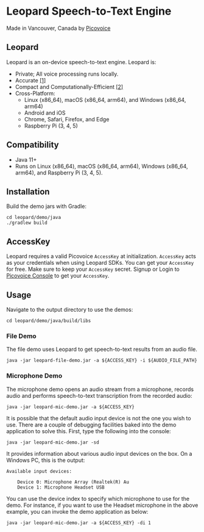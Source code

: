 # Leopard Speech-to-Text Engine

Made in Vancouver, Canada by [Picovoice](https://picovoice.ai)

## Leopard

Leopard is an on-device speech-to-text engine. Leopard is:

- Private; All voice processing runs locally.
- Accurate [[1]](https://picovoice.ai/docs/benchmark/stt/#results)
- Compact and Computationally-Efficient [[2]](https://github.com/Picovoice/speech-to-text-benchmark#rtf)
- Cross-Platform:
    - Linux (x86_64), macOS (x86_64, arm64), and Windows (x86_64, arm64)
    - Android and iOS
    - Chrome, Safari, Firefox, and Edge
    - Raspberry Pi (3, 4, 5)

## Compatibility

- Java 11+
- Runs on Linux (x86_64), macOS (x86_64, arm64), Windows (x86_64, arm64), and Raspberry Pi (3, 4, 5).

## Installation

Build the demo jars with Gradle:

```console
cd leopard/demo/java
./gradlew build
```

## AccessKey

Leopard requires a valid Picovoice `AccessKey` at initialization. `AccessKey` acts as your credentials when using
Leopard SDKs.
You can get your `AccessKey` for free. Make sure to keep your `AccessKey` secret.
Signup or Login to [Picovoice Console](https://console.picovoice.ai/) to get your `AccessKey`.

## Usage

Navigate to the output directory to use the demos:

```console
cd leopard/demo/java/build/libs
```

### File Demo

The file demo uses Leopard to get speech-to-text results from an audio file.

```console
java -jar leopard-file-demo.jar -a ${ACCESS_KEY} -i ${AUDIO_FILE_PATH}
```

### Microphone Demo

The microphone demo opens an audio stream from a microphone, records audio and performs speech-to-text transcription
from the recorded audio:

```console
java -jar leopard-mic-demo.jar -a ${ACCESS_KEY}
```

It is possible that the default audio input device is not the one you wish to use. There are a couple of debugging
facilities baked into the demo application to solve this. First, type the following into the console:

```console
java -jar leopard-mic-demo.jar -sd
```

It provides information about various audio input devices on the box. On a Windows PC, this is the output:

```
Available input devices:

    Device 0: Microphone Array (Realtek(R) Au
    Device 1: Microphone Headset USB
```

You can use the device index to specify which microphone to use for the demo. For instance, if you want to use the
Headset microphone in the above example, you can invoke the demo application as below:

```console
java -jar leopard-mic-demo.jar -a ${ACCESS_KEY} -di 1
```
